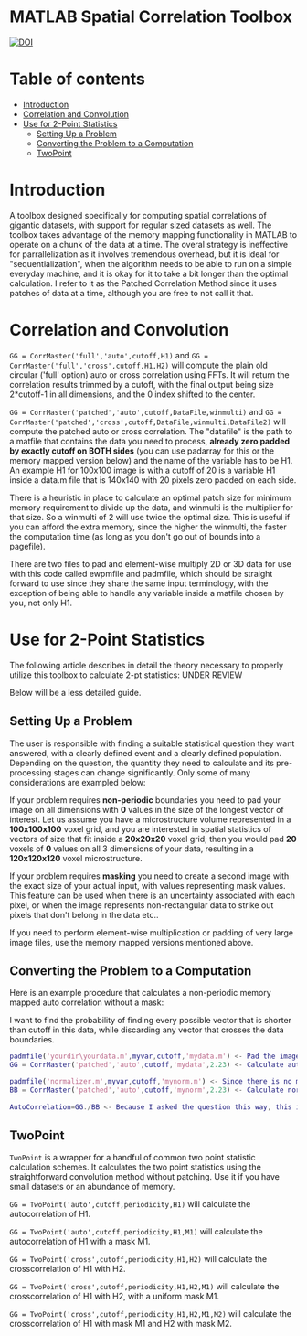 MATLAB Spatial Correlation Toolbox
==========================
[![DOI](https://zenodo.org/badge/doi/10.5281/zenodo.28859.svg)](http://dx.doi.org/10.5281/zenodo.28859)

Table of contents
=================

  * [Introduction](#introduction)
  * [Correlation and Convolution](#correlation-and-convolution)
  * [Use for 2-Point Statistics](#use-for-2-point-statistics)
    * [Setting Up a Problem](##setting-up-a-problem)
    * [Converting the Problem to a Computation](##converting-the-problem-to-a-computation)
    * [TwoPoint](##twopoint)

# Introduction

A toolbox designed specifically for computing spatial correlations of gigantic datasets, with support for regular sized datasets as well. The toolbox takes advantage of the memory mapping functionality in MATLAB to operate on a chunk of the data at a time. The overal strategy is ineffective for parrallelization as it involves tremendous overhead, but it is ideal for "sequentialization", when the algorithm needs to be able to run on a simple everyday machine, and it is okay for it to take a bit longer than the optimal calculation. I refer to it as the Patched Correlation Method since it uses patches of data at a time, although you are free to not call it that.

# Correlation and Convolution

`GG = CorrMaster('full','auto',cutoff,H1)` and `GG = CorrMaster('full','cross',cutoff,H1,H2)` will compute the plain old circular ('full' option) auto or cross correlation using FFTs. It will return the correlation results trimmed by a cutoff, with the final output being size 2*cutoff-1 in all dimensions, and the 0 index shifted to the center.

`GG = CorrMaster('patched','auto',cutoff,DataFile,winmulti)` and `GG = CorrMaster('patched','cross',cutoff,DataFile,winmulti,DataFile2)` will compute the patched auto or cross correlation. The "datafile" is the path to a matfile that contains the data you need to process, **already zero padded by exactly cutoff on BOTH sides** (you can use padarray for this or the memory mapped version below) and the name of the variable has to be H1. An example H1 for 100x100 image is with a cutoff of 20 is a variable H1 inside a data.m file that is 140x140 with 20 pixels zero padded on each side. 

There is a heuristic in place to calculate an optimal patch size for minimum memory requirement to divide up the data, and winmulti is the multiplier for that size. So a winmulti of 2 will use twice the optimal size. This is useful if you can afford the extra memory, since the higher the winmulti, the faster the computation time (as long as you don't go out of bounds into a pagefile).

There are two files to pad and element-wise multiply 2D or 3D data for use with this code called ewpmfile and padmfile, which should be straight forward to use since they share the same input terminology, with the exception of being able to handle any variable inside a matfile chosen by you, not only H1.

# Use for 2-Point Statistics

The following article describes in detail the theory necessary to properly utilize this toolbox to calculate 2-pt statistics: UNDER REVIEW  

Below will be a less detailed guide.

## Setting Up a Problem

The user is responsible with finding a suitable statistical question they want answered, with a clearly defined event and a clearly defined population. Depending on the question, the quantity they need to calculate and its pre-processing stages can change significantly. Only some of many considerations are exampled below:

If your problem requires **non-periodic** boundaries you need to pad your image on all dimensions with **0** values in the size of the longest vector of interest. Let us assume you have a microstructure volume represented in a **100x100x100** voxel grid, and you are interested in spatial statistics of vectors of size that fit inside a **20x20x20** voxel grid; then you would pad **20** voxels of **0** values on all 3 dimensions of your data, resulting in a **120x120x120** voxel microstructure.

If your problem requires **masking** you need to create a second image with the exact size of your actual input, with values representing mask values. This feature can be used when there is an uncertainty associated with each pixel, or when the image represents non-rectangular data to strike out pixels that don't belong in the data etc.. 

If you need to perform element-wise multiplication or padding of very large image files, use the memory mapped versions mentioned above.

## Converting the Problem to a Computation

Here is an example procedure that calculates a non-periodic memory mapped auto correlation without a mask:

I want to find the probability of finding every possible vector that is shorter than cutoff in this data, while discarding any vector that crosses the data boundaries.

```matlab
padmfile('yourdir\yourdata.m',myvar,cutoff,'mydata.m') <- Pad the image by cutoff. mydata will be saved with a variable named H1 for convenience.
GG = CorrMaster('patched','auto',cutoff,'mydata',2.23) <- Calculate auto-correlation.

padmfile('normalizer.m',myvar,cutoff,'mynorm.m') <- Since there is no mask, the normalization is a matrix of ones everywhere, then padded by cutoff.
BB = CorrMaster('patched','auto',cutoff,'mynorm',2.23) <- Calculate normalization.
 
AutoCorrelation=GG./BB <- Because I asked the question this way, this is the corresponding 2-pt statistics.
```

## TwoPoint

`TwoPoint` is a wrapper for a handful of common two point statistic calculation schemes. It calculates the two point statistics using the straightforward convolution method without patching. Use it if you have small datasets or an abundance of memory. 

`GG = TwoPoint('auto',cutoff,periodicity,H1)` will calculate the autocorrelation of H1.

`GG = TwoPoint('auto',cutoff,periodicity,H1,M1)` will calculate the autocorrelation of H1 with a mask M1.

`GG = TwoPoint('cross',cutoff,periodicity,H1,H2)` will calculate the crosscorrelation of H1 with H2.

`GG = TwoPoint('cross',cutoff,periodicity,H1,H2,M1)` will calculate the crosscorrelation of H1 with H2, with a uniform mask M1.

`GG = TwoPoint('cross',cutoff,periodicity,H1,H2,M1,M2)` will calculate the crosscorrelation of H1 with mask M1 and H2 with mask M2.


